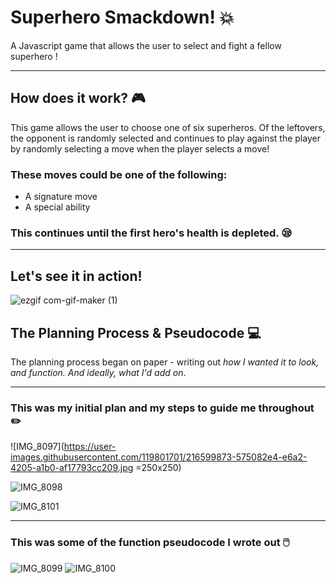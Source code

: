 # Superhero Smackdown! 💥
A Javascript game that allows the user to select and fight a fellow superhero !

---
## How does it work? 🎮

This game allows the user to choose one of six superheros. Of the leftovers, the opponent is randomly selected and continues to play against the player by randomly selecting a move when the player selects a move!

### These moves could be one of the following:

- A signature move
- A special ability

### This continues until the first hero's health is depleted. 😪

---
## Let's see it in action!

![ezgif com-gif-maker (1)](https://user-images.githubusercontent.com/119801701/216597995-5e2a79da-9537-4cba-b8b9-5ec121af49e7.gif)

## The Planning Process & Pseudocode 💻

The planning process began on paper - writing out *how I wanted it to look, and function. And ideally, what I'd add on*.

---

### This was my initial plan and my steps to guide me throughout ✏️
![IMG_8097](https://user-images.githubusercontent.com/119801701/216599873-575082e4-e6a2-4205-a1b0-af17793cc209.jpg =250x250)

![IMG_8098](https://user-images.githubusercontent.com/119801701/216599962-81ca7686-8134-44a3-81ed-c303e225d2ef.jpg)

![IMG_8101](https://user-images.githubusercontent.com/119801701/216600024-57e2b6d2-2b35-4cae-aada-b498ec38b82b.jpg)

---

### This was some of the function pseudocode I wrote out 🖱️


![IMG_8099](https://user-images.githubusercontent.com/119801701/216600424-a0cdde34-2c60-4911-8074-11ba9e45d0ae.jpg)
![IMG_8100](https://user-images.githubusercontent.com/119801701/216600444-5a3b91f9-a315-4cc3-9db1-382e6fea94a1.jpg)

